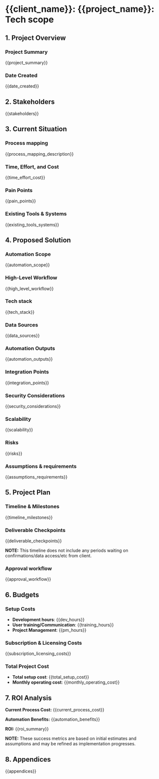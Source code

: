 # {{client_name}}: {{project_name}}: Tech scope

## 1. Project Overview

### Project Summary
{{project_summary}}

### Date Created
{{date_created}}

## 2. Stakeholders
{{stakeholders}}

## 3. Current Situation

### Process mapping
{{process_mapping_description}}

### Time, Effort, and Cost
{{time_effort_cost}}

### Pain Points
{{pain_points}}

### Existing Tools & Systems
{{existing_tools_systems}}

## 4. Proposed Solution

### Automation Scope
{{automation_scope}}

### High-Level Workflow
{{high_level_workflow}}

### Tech stack
{{tech_stack}}

### Data Sources
{{data_sources}}

### Automation Outputs
{{automation_outputs}}

### Integration Points
{{integration_points}}

### Security Considerations
{{security_considerations}}

### Scalability
{{scalability}}

### Risks
{{risks}}

### Assumptions & requirements
{{assumptions_requirements}}

## 5. Project Plan

### Timeline & Milestones
{{timeline_milestones}}

### Deliverable Checkpoints
{{deliverable_checkpoints}}

**NOTE:** This timeline does not include any periods waiting on confirmations/data access/etc from client.

### Approval workflow
{{approval_workflow}}

## 6. Budgets

### Setup Costs
* **Development hours**: {{dev_hours}}
* **User training/Communication**: {{training_hours}}
* **Project Management**: {{pm_hours}}

### Subscription & Licensing Costs
{{subscription_licensing_costs}}

### Total Project Cost
* **Total setup cost**: {{total_setup_cost}}
* **Monthly operating cost**: {{monthly_operating_cost}}

## 7. ROI Analysis

**Current Process Cost:**
{{current_process_cost}}

**Automation Benefits:**
{{automation_benefits}}

**ROI:** {{roi_summary}}

**NOTE:** These success metrics are based on initial estimates and assumptions and may be refined as implementation progresses.

## 8. Appendices
{{appendices}}